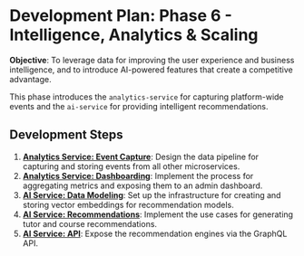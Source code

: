 # Development Plan: Phase 6 - Intelligence, Analytics & Scaling

**Objective**: To leverage data for improving the user experience and business intelligence, and to introduce AI-powered features that create a competitive advantage.

This phase introduces the `analytics-service` for capturing platform-wide events and the `ai-service` for providing intelligent recommendations.

## Development Steps

1.  **[Analytics Service: Event Capture](./01-analytics-service-event-capture.md)**: Design the data pipeline for capturing and storing events from all other microservices.
2.  **[Analytics Service: Dashboarding](./02-analytics-service-dashboarding.md)**: Implement the process for aggregating metrics and exposing them to an admin dashboard.
3.  **[AI Service: Data Modeling](./03-ai-service-data-modeling.md)**: Set up the infrastructure for creating and storing vector embeddings for recommendation models.
4.  **[AI Service: Recommendations](./04-ai-service-recommendations.md)**: Implement the use cases for generating tutor and course recommendations.
5.  **[AI Service: API](./05-ai-service-api.md)**: Expose the recommendation engines via the GraphQL API.
